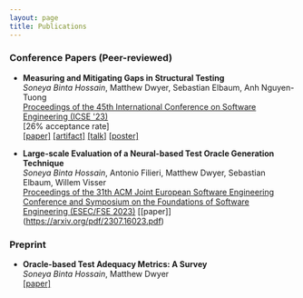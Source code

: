 ```yaml
---
layout: page
title: Publications
---
```



### Conference Papers (Peer-reviewed)

* **Measuring and Mitigating Gaps in Structural Testing** <br />
  *Soneya Binta Hossain*, Matthew Dwyer, Sebastian Elbaum, Anh Nguyen-Tuong <br />
  [Proceedings of the 45th International Conference on Software Engineering (ICSE '23)](https://conf.researchr.org/track/icse-2023/icse-2023-technical-track#event-overview) <br />
  [26% acceptance rate]<br />
  [\[paper\]](https://scholar.google.com/citations?view_op=view_citation&hl=en&user=xDDfwB8AAAAJ&citation_for_view=xDDfwB8AAAAJ:IjCSPb-OGe4C) [\[artifact\]](https://github.com/soneyahossain/hcc-gap-recommender/tree/main) [\[talk\]]({{'/'|relative_url}}assets/presentations/ICSE-2023-talk.pdf) [\[poster\]]({{'/'|relative_url}}assets/presentations/ICSE2023_poster_soneya.pdf)

* **Large-scale Evaluation of a Neural-based Test Oracle Generation Technique** <br />
  *Soneya Binta Hossain*, Antonio Filieri, Matthew Dwyer, Sebastian Elbaum, Willem Visser  <br />
  [Proceedings of the 31th ACM Joint European Software Engineering Conference and Symposium on the Foundations of Software Engineering (ESEC/FSE 2023)](https://conf.researchr.org/home/fse-2023)
  [\[paper\]] (https://arxiv.org/pdf/2307.16023.pdf)


### Preprint
* **Oracle-based Test Adequacy Metrics: A Survey** <br />
  *Soneya Binta Hossain*, Matthew Dwyer <br />
  [\[paper\]](https://arxiv.org/pdf/2212.06118.pdf)
